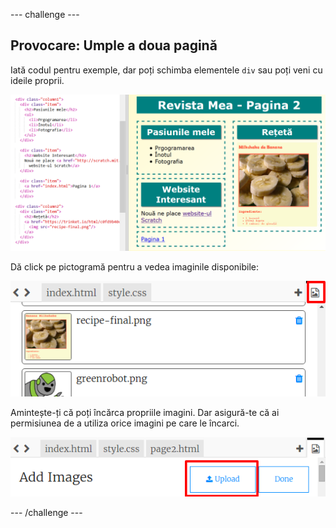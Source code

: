 --- challenge ---

## Provocare: Umple a doua pagină

Iată codul pentru exemple, dar poți schimba elementele `div` sau poți veni cu ideile proprii.

![captură de ecran](images/magazine-page2-challenge.png)

Dă click pe pictogramă pentru a vedea imaginile disponibile:

![captură de ecran](images/magazine-images.png)

Amintește-ți că poți încărca propriile imagini. Dar asigură-te că ai permisiunea de a utiliza orice imagini pe care le încarci.

![captură de ecran](images/magazine-upload-images.png)

--- /challenge ---